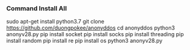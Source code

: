 ### Command  Install All ###

sudo apt-get install python3.7
git clone https://github.com/duongpokee/anonyddos
cd anonyddos
python3 anonyv28.py
pip install socket
pip install socks
pip install threading
pip install random
pip install re
pip install os
python3 anonyv28.py

